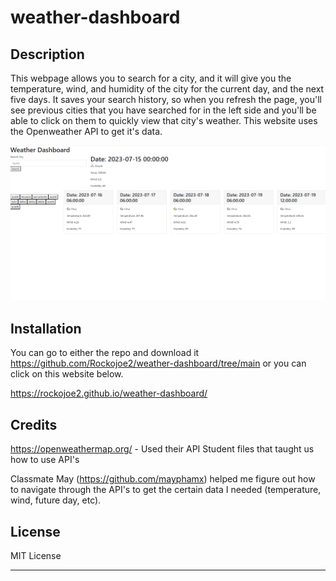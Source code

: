 # weather-dashboard

## Description

This webpage allows you to search for a city, and it will give you the temperature, wind, and humidity of the city for the current day, and the next five days. It saves your search history, so when you refresh the page, you'll see previous cities that you have searched for in the left side and you'll be able to click on them to quickly view that city's weather. This website uses the Openweather API to get it's data.

<img src="./assets/images/image.png"/>


## Installation

You can go to either the repo and download it https://github.com/Rockojoe2/weather-dashboard/tree/main or you can click on this website below.

https://rockojoe2.github.io/weather-dashboard/


## Credits

https://openweathermap.org/ - Used their API
Student files that taught us how to use API's

Classmate May (https://github.com/mayphamx) helped me figure out how to navigate through the API's to get the certain data I needed (temperature, wind, future day, etc).

## License

MIT License

---

